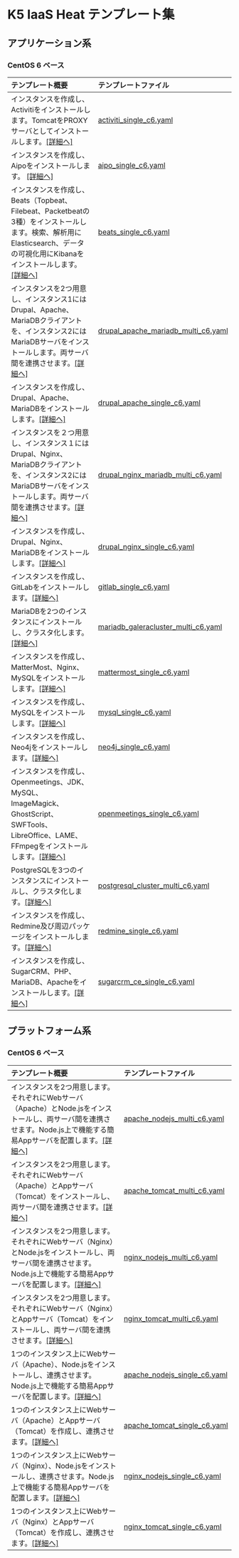 # K5 IaaS Heat テンプレート集

## アプリケーション系

### CentOS 6 ベース
| テンプレート概要 | テンプレートファイル |
| :--------------- | :------------------- |
| インスタンスを作成し、Activitiをインストールします。TomcatをPROXYサーバとしてインストールします。[[詳細へ]](Applications/activiti_single_c6.yaml.md) | [activiti_single_c6.yaml](Applications/activiti_single_c6.yaml)	|
| インスタンスを作成し、Aipoをインストールします。 [[詳細へ]](Applications/aipo_single_c6.yaml.md) | [aipo_single_c6.yaml](Applications/aipo_single_c6.yaml) |
| インスタンスを作成し、Beats（Topbeat、Filebeat、Packetbeatの3種）をインストールします。検索、解析用にElasticsearch、データの可視化用にKibanaをインストールします。[[詳細へ]](Applications/beats_single_c6.yaml.md) | [beats_single_c6.yaml](Applications/beats_single_c6.yaml) |
| インスタンスを2つ用意し、インスタンス1にはDrupal、Apache、MariaDBクライアントを、インスタンス2にはMariaDBサーバをインストールします。両サーバ間を連携させます。[[詳細へ]](Applications/drupal_apache_mariadb_multi_c6.yaml.md) | [drupal_apache_mariadb_multi_c6.yaml](Applications/drupal_apache_mariadb_multi_c6.yaml) |
| インスタンスを作成し、Drupal、Apache、MariaDBをインストールします。[[詳細へ]](Applications/drupal_apache_single_c6.yaml.md) | [drupal_apache_single_c6.yaml](Applications/drupal_apache_single_c6.yaml) |
| インスタンスを２つ用意し、インスタンス１にはDrupal、Nginx、MariaDBクライアントを、インスタンス2にはMariaDBサーバをインストールします。両サーバ間を連携させます。[[詳細へ]](Applications/drupal_nginx_mariadb_multi_c6.yaml.md) | [drupal_nginx_mariadb_multi_c6.yaml](Applications/drupal_nginx_mariadb_multi_c6.yaml) |
| インスタンスを作成し、Drupal、Nginx、MariaDBをインストールします。[[詳細へ]](Applications/drupal_nginx_single_c6.yaml.md) | [drupal_nginx_single_c6.yaml](Applications/drupal_nginx_single_c6.yaml) |
| インスタンスを作成し、GitLabをインストールします。[[詳細へ]](Applications/gitlab_single_c6.yaml.md) | [gitlab_single_c6.yaml](Applications/gitlab_single_c6.yaml) |
| MariaDBを2つのインスタンスにインストールし、クラスタ化します。[[詳細へ]](Applications/mariadb_galeracluster_multi_c6.yaml.md) | [mariadb_galeracluster_multi_c6.yaml](Applications/mariadb_galeracluster_multi_c6.yaml) |
| インスタンスを作成し、MatterMost、Nginx、MySQLをインストールします。[[詳細へ]](Applications/mattermost_single_c6.yaml.md) | [mattermost_single_c6.yaml](Applications/mattermost_single_c6.yaml) |
| インスタンスを作成し、MySQLをインストールします。[[詳細へ]](Applications/mysql_single_c6.yaml.md) | [mysql_single_c6.yaml](Applications/mysql_single_c6.yaml) |
| インスタンスを作成し、Neo4jをインストールします。[[詳細へ]](Applications/neo4j_single_c6.yaml.md) | [neo4j_single_c6.yaml](Applications/neo4j_single_c6.yaml) |
| インスタンスを作成し、Openmeetings、JDK、MySQL、ImageMagick、GhostScript、SWFTools、LibreOffice、LAME、FFmpegをインストールします。[[詳細へ]](Applications/openmeetings_single_c6.yaml.md) | [openmeetings_single_c6.yaml](Applications/openmeetings_single_c6.yaml) |
| PostgreSQLを3つのインスタンスにインストールし、クラスタ化します。[[詳細へ]](Applications/postgresql_cluster_multi_c6.yaml.md) | [postgresql_cluster_multi_c6.yaml](Applications/postgresql_cluster_multi_c6.yaml) |
| インスタンスを作成し、Redmine及び周辺パッケージをインストールします。[[詳細へ]](Applications/redmine_single_c6.yaml.md) | [redmine_single_c6.yaml](Applications/redmine_single_c6.yaml) |
| インスタンスを作成し、SugarCRM、PHP、MariaDB、Apacheをインストールします。[[詳細へ]](Applications/sugarcrm_ce_single_c6.yaml.md) | [sugarcrm_ce_single_c6.yaml](Applications/sugarcrm_ce_single_c6.yaml) |

## プラットフォーム系

### CentOS 6 ベース
| テンプレート概要 | テンプレートファイル |
| :--------------- | :------------------- |
| インスタンスを2つ用意します。それぞれにWebサーバ（Apache）とNode.jsをインストールし、両サーバ間を連携させます。Node.js上で機能する簡易Appサーバを配置します。[[詳細へ]](Applications/apache_nodejs_multi_c6.yaml.md) | [apache_nodejs_multi_c6.yaml](Applications/apache_nodejs_multi_c6.yaml) |
| インスタンスを2つ用意します。それぞれにWebサーバ（Apache）とAppサーバ（Tomcat）をインストールし、両サーバ間を連携させます。[[詳細へ]](Applications/apache_tomcat_multi_c6.yaml.md) | [apache_tomcat_multi_c6.yaml](Applications/apache_tomcat_multi_c6.yaml) |
| インスタンスを2つ用意します。それぞれにWebサーバ（Nginx）とNode.jsをインストールし、両サーバ間を連携させます。Node.js上で機能する簡易Appサーバを配置します。[[詳細へ]](Applications/nginx_nodejs_multi_c6.yaml.md) | [nginx_nodejs_multi_c6.yaml](Applications/nginx_nodejs_multi_c6.yaml) |
| インスタンスを2つ用意します。それぞれにWebサーバ（Nginx）とAppサーバ（Tomcat）をインストールし、両サーバ間を連携させます。[[詳細へ]](Applications/nginx_tomcat_multi_c6.yaml.md) | [nginx_tomcat_multi_c6.yaml](Applications/nginx_tomcat_multi_c6.yaml) |
| 1つのインスタンス上にWebサーバ（Apache）、Node.jsをインストールし、連携させます。Node.js上で機能する簡易Appサーバを配置します。[[詳細へ]](Applications/apache_nodejs_single_c6.yaml.md) | [apache_nodejs_single_c6.yaml](Applications/apache_nodejs_single_c6.yaml) |
| 1つのインスタンス上にWebサーバ（Apache）とAppサーバ（Tomcat）を作成し、連携させます。[[詳細へ]](Applications/apache_tomcat_single_c6.yaml.md) | [apache_tomcat_single_c6.yaml](Applications/apache_tomcat_single_c6.yaml) |
| 1つのインスタンス上にWebサーバ（Nginx）、Node.jsをインストールし、連携させます。Node.js上で機能する簡易Appサーバを配置します。[[詳細へ]](Applications/nginx_nodejs_single_c6.yaml.md) | [nginx_nodejs_single_c6.yaml](Applications/nginx_nodejs_single_c6.yaml) |
| 1つのインスタンス上にWebサーバ（Nginx）とAppサーバ（Tomcat）を作成し、連携させます。[[詳細へ]](Applications/nginx_tomcat_single_c6.yaml.md) | [nginx_tomcat_single_c6.yaml](Applications/nginx_tomcat_single_c6.yaml) |
